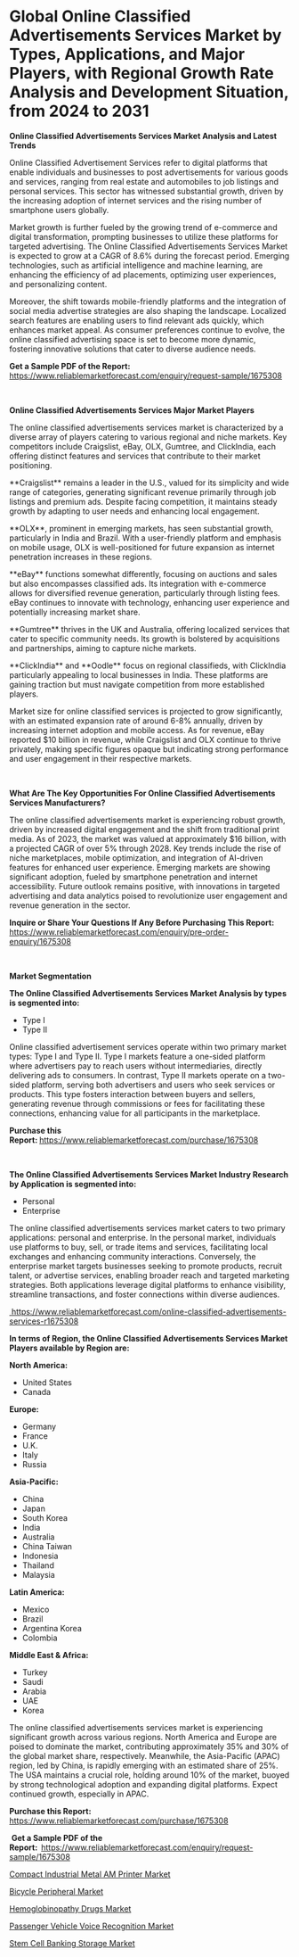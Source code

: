 <p><h1>Global Online Classified Advertisements Services Market by Types, Applications, and Major Players, with Regional Growth Rate Analysis and Development Situation, from 2024 to 2031</h1></p><p><strong>Online Classified Advertisements Services Market Analysis and Latest Trends</strong></p>
<p><p>Online Classified Advertisement Services refer to digital platforms that enable individuals and businesses to post advertisements for various goods and services, ranging from real estate and automobiles to job listings and personal services. This sector has witnessed substantial growth, driven by the increasing adoption of internet services and the rising number of smartphone users globally. </p><p>Market growth is further fueled by the growing trend of e-commerce and digital transformation, prompting businesses to utilize these platforms for targeted advertising. The Online Classified Advertisements Services Market is expected to grow at a CAGR of 8.6% during the forecast period. Emerging technologies, such as artificial intelligence and machine learning, are enhancing the efficiency of ad placements, optimizing user experiences, and personalizing content. </p><p>Moreover, the shift towards mobile-friendly platforms and the integration of social media advertise strategies are also shaping the landscape. Localized search features are enabling users to find relevant ads quickly, which enhances market appeal. As consumer preferences continue to evolve, the online classified advertising space is set to become more dynamic, fostering innovative solutions that cater to diverse audience needs.</p></p>
<p><strong>Get a Sample PDF of the Report:&nbsp;</strong> <a href="https://www.reliablemarketforecast.com/enquiry/request-sample/1675308?utm_campaign=1499&utm_medium=2&utm_source=Github&utm_content=ia&utm_term=10102024&utm_id=online-classified-advertisements-services">https://www.reliablemarketforecast.com/enquiry/request-sample/1675308</a></p>
<p>&nbsp;</p>
<p><strong>Online Classified Advertisements Services Major Market Players</strong></p>
<p><p>The online classified advertisements services market is characterized by a diverse array of players catering to various regional and niche markets. Key competitors include Craigslist, eBay, OLX, Gumtree, and ClickIndia, each offering distinct features and services that contribute to their market positioning.</p><p>**Craigslist** remains a leader in the U.S., valued for its simplicity and wide range of categories, generating significant revenue primarily through job listings and premium ads. Despite facing competition, it maintains steady growth by adapting to user needs and enhancing local engagement.</p><p>**OLX**, prominent in emerging markets, has seen substantial growth, particularly in India and Brazil. With a user-friendly platform and emphasis on mobile usage, OLX is well-positioned for future expansion as internet penetration increases in these regions.</p><p>**eBay** functions somewhat differently, focusing on auctions and sales but also encompasses classified ads. Its integration with e-commerce allows for diversified revenue generation, particularly through listing fees. eBay continues to innovate with technology, enhancing user experience and potentially increasing market share.</p><p>**Gumtree** thrives in the UK and Australia, offering localized services that cater to specific community needs. Its growth is bolstered by acquisitions and partnerships, aiming to capture niche markets.</p><p>**ClickIndia** and **Oodle** focus on regional classifieds, with ClickIndia particularly appealing to local businesses in India. These platforms are gaining traction but must navigate competition from more established players.</p><p>Market size for online classified services is projected to grow significantly, with an estimated expansion rate of around 6-8% annually, driven by increasing internet adoption and mobile access. As for revenue, eBay reported $10 billion in revenue, while Craigslist and OLX continue to thrive privately, making specific figures opaque but indicating strong performance and user engagement in their respective markets.</p></p>
<p>&nbsp;</p>
<p><strong>What Are The Key Opportunities For Online Classified Advertisements Services Manufacturers?</strong></p>
<p><p>The online classified advertisements market is experiencing robust growth, driven by increased digital engagement and the shift from traditional print media. As of 2023, the market was valued at approximately $16 billion, with a projected CAGR of over 5% through 2028. Key trends include the rise of niche marketplaces, mobile optimization, and integration of AI-driven features for enhanced user experience. Emerging markets are showing significant adoption, fueled by smartphone penetration and internet accessibility. Future outlook remains positive, with innovations in targeted advertising and data analytics poised to revolutionize user engagement and revenue generation in the sector.</p></p>
<p><strong>Inquire or Share Your Questions If Any Before Purchasing This Report:</strong> <a href="https://www.reliablemarketforecast.com/enquiry/pre-order-enquiry/1675308?utm_campaign=1499&utm_medium=2&utm_source=Github&utm_content=ia&utm_term=10102024&utm_id=online-classified-advertisements-services">https://www.reliablemarketforecast.com/enquiry/pre-order-enquiry/1675308</a></p>
<p>&nbsp;</p>
<p><strong>Market Segmentation</strong></p>
<p><strong>The Online Classified Advertisements Services Market Analysis by types is segmented into:</strong></p>
<p><ul><li>Type I</li><li>Type II</li></ul></p>
<p><p>Online classified advertisement services operate within two primary market types: Type I and Type II. Type I markets feature a one-sided platform where advertisers pay to reach users without intermediaries, directly delivering ads to consumers. In contrast, Type II markets operate on a two-sided platform, serving both advertisers and users who seek services or products. This type fosters interaction between buyers and sellers, generating revenue through commissions or fees for facilitating these connections, enhancing value for all participants in the marketplace.</p></p>
<p><strong>Purchase this Report:&nbsp;</strong><a href="https://www.reliablemarketforecast.com/purchase/1675308?utm_campaign=1499&utm_medium=2&utm_source=Github&utm_content=ia&utm_term=10102024&utm_id=online-classified-advertisements-services">https://www.reliablemarketforecast.com/purchase/1675308</a></p>
<p>&nbsp;</p>
<p><strong>The Online Classified Advertisements Services Market Industry Research by Application is segmented into:</strong></p>
<p><ul><li>Personal</li><li>Enterprise</li></ul></p>
<p><p>The online classified advertisements services market caters to two primary applications: personal and enterprise. In the personal market, individuals use platforms to buy, sell, or trade items and services, facilitating local exchanges and enhancing community interactions. Conversely, the enterprise market targets businesses seeking to promote products, recruit talent, or advertise services, enabling broader reach and targeted marketing strategies. Both applications leverage digital platforms to enhance visibility, streamline transactions, and foster connections within diverse audiences.</p></p>
<p><a href="https://www.reliablemarketforecast.com/online-classified-advertisements-services-r1675308?utm_campaign=1499&utm_medium=2&utm_source=Github&utm_content=ia&utm_term=10102024&utm_id=online-classified-advertisements-services">&nbsp;https://www.reliablemarketforecast.com/online-classified-advertisements-services-r1675308</a></p>
<p><strong>In terms of Region, the Online Classified Advertisements Services Market Players available by Region are:</strong></p>
<p>
    <p> <strong> North America: </strong>
        <ul>
            <li>United States</li>
            <li>Canada</li>
        </ul>
        </p> 
    <p> <strong> Europe: </strong>
        <ul>
            <li>Germany</li>
            <li>France</li>
            <li>U.K.</li>
            <li>Italy</li>
            <li>Russia</li>
        </ul>
        </p> 
    <p> <strong> Asia-Pacific: </strong>
        <ul>
            <li>China</li>
            <li>Japan</li>
            <li>South Korea</li>
            <li>India</li>
            <li>Australia</li>
            <li>China Taiwan</li>
            <li>Indonesia</li>
            <li>Thailand</li>
            <li>Malaysia</li>
        </ul>
        </p> 
    <p> <strong> Latin America: </strong>
        <ul>
            <li>Mexico</li>
            <li>Brazil</li>
            <li>Argentina Korea</li>
            <li>Colombia</li>
        </ul>
        </p> 
    <p> <strong> Middle East & Africa: </strong>
        <ul>
            <li>Turkey</li>
            <li>Saudi</li>
            <li>Arabia</li>
            <li>UAE</li>
            <li>Korea</li>
        </ul>
    </p>
    </p>
<p><p>The online classified advertisements services market is experiencing significant growth across various regions. North America and Europe are poised to dominate the market, contributing approximately 35% and 30% of the global market share, respectively. Meanwhile, the Asia-Pacific (APAC) region, led by China, is rapidly emerging with an estimated share of 25%. The USA maintains a crucial role, holding around 10% of the market, buoyed by strong technological adoption and expanding digital platforms. Expect continued growth, especially in APAC.</p></p>
<p><strong>Purchase this Report: </strong><a href="https://www.reliablemarketforecast.com/purchase/1675308?utm_campaign=1499&utm_medium=2&utm_source=Github&utm_content=ia&utm_term=10102024&utm_id=online-classified-advertisements-services">https://www.reliablemarketforecast.com/purchase/1675308</a></p>
<p>&nbsp;<strong>Get a Sample PDF of the Report:&nbsp;&nbsp;</strong><a href="https://www.reliablemarketforecast.com/enquiry/request-sample/1675308?utm_campaign=1499&utm_medium=2&utm_source=Github&utm_content=ia&utm_term=10102024&utm_id=online-classified-advertisements-services">https://www.reliablemarketforecast.com/enquiry/request-sample/1675308</a></p>
<p><strong></strong></p>
<p><p><a href="https://www.linkedin.com/pulse/emerging-trends-compact-industrial-metal-am-printer-market-global-umzwf?utm_campaign=1499&utm_medium=2&utm_source=Github&utm_content=ia&utm_term=10102024&utm_id=online-classified-advertisements-services">Compact Industrial Metal AM Printer Market</a></p><p><a href="https://www.linkedin.com/pulse/global-bicycle-peripheral-market-analysis-trends-forecasts-wyzbe?utm_campaign=1499&utm_medium=2&utm_source=Github&utm_content=ia&utm_term=10102024&utm_id=online-classified-advertisements-services">Bicycle Peripheral Market</a></p><p><a href="https://www.linkedin.com/pulse/strategic-market-insights-global-hemoglobinopathy-drugs-2024-mefcf?utm_campaign=1499&utm_medium=2&utm_source=Github&utm_content=ia&utm_term=10102024&utm_id=online-classified-advertisements-services">Hemoglobinopathy Drugs Market</a></p><p><a href="https://www.linkedin.com/pulse/comprehensive-report-passenger-vehicle-voice-recognition-9i21e?utm_campaign=1499&utm_medium=2&utm_source=Github&utm_content=ia&utm_term=10102024&utm_id=online-classified-advertisements-services">Passenger Vehicle Voice Recognition Market</a></p><p><a href="https://www.linkedin.com/pulse/stem-cell-banking-storage-market-growth-outlook-from-2024-8bmkf?utm_campaign=1499&utm_medium=2&utm_source=Github&utm_content=ia&utm_term=10102024&utm_id=online-classified-advertisements-services">Stem Cell Banking Storage Market</a></p></p>
